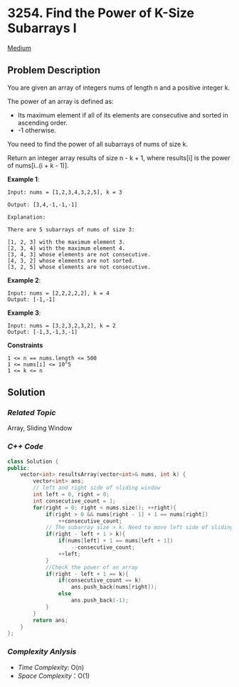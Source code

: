 # 3254. Find the Power of K-Size Subarrays I
[Medium](https://leetcode.com/problems/find-the-power-of-k-size-subarrays-i/description/)

## Problem Description

You are given an array of integers nums of length n and a positive integer k.

The power of an array is defined as:

  - Its maximum element if all of its elements are consecutive and sorted in ascending order.
  - -1 otherwise.

You need to find the power of all subarrays of nums of size k.

Return an integer array results of size n - k + 1, where results[i] is the power of nums[i..(i + k - 1)].


**Example 1**:
```
Input: nums = [1,2,3,4,3,2,5], k = 3

Output: [3,4,-1,-1,-1]

Explanation:

There are 5 subarrays of nums of size 3:

[1, 2, 3] with the maximum element 3.
[2, 3, 4] with the maximum element 4.
[3, 4, 3] whose elements are not consecutive.
[4, 3, 2] whose elements are not sorted.
[3, 2, 5] whose elements are not consecutive.
```
**Example 2**:
```
Input: nums = [2,2,2,2,2], k = 4
Output: [-1,-1]
```
**Example 3**:
```
Input: nums = [3,2,3,2,3,2], k = 2
Output: [-1,3,-1,3,-1]
```

**Constraints**
```
1 <= n == nums.length <= 500
1 <= nums[i] <= 10^5
1 <= k <= n
```

## Solution

### _Related Topic_
   Array, Sliding Window

### _C++ Code_
```cpp
class Solution {
public:
    vector<int> resultsArray(vector<int>& nums, int k) {
        vector<int> ans;
        // left and right side of sliding window
        int left = 0, right = 0;
        int consecutive_count = 1;
        for(right = 0; right < nums.size(); ++right){
            if(right > 0 && nums[right - 1] + 1 == nums[right])
                ++consecutive_count;
            // The subarray size > k. Need to move left side of sliding window
            if(right - left + 1 > k){ 
                if(nums[left] + 1 == nums[left + 1])
                    --consecutive_count;
                ++left;
            }
            //Check the power of an array
            if(right - left + 1 == k){
                if(consecutive_count == k)
                    ans.push_back(nums[right]);
                else
                    ans.push_back(-1);
            }
        }
        return ans;
    }
};
```

### _Complexity Anlysis_
- _Time Complexity_: O(n)
- _Space Complexity_：O(1)
